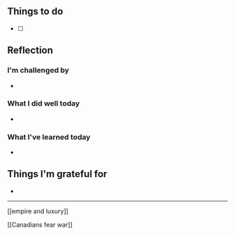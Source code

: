 ## Things to do

- [ ] 

## Reflection


### I'm challenged by

- 

### What I did well today

- 

### What I've learned today

- 

## Things I'm grateful for

-

---
[[empire and luxury]]

[[Canadians fear war]]